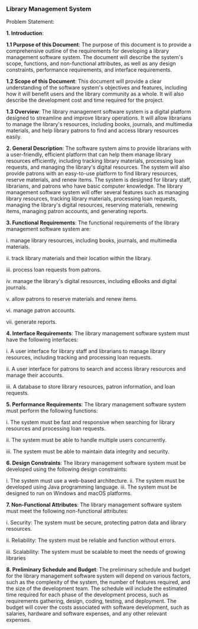### Library Management System 

Problem Statement: 

**1. Introduction**:

**1.1 Purpose of this Document**: The purpose of this document is to provide a comprehensive outline of the requirements for developing a library management software system. The document will describe the system's scope, functions, and non-functional attributes, as well as any design constraints, performance requirements, and interface requirements.

**1.2 Scope of this Document**: This document will provide a clear understanding of the software system's objectives and features, including how it will benefit users and the library community as a whole. It will also describe the development cost and time required for the project.

**1.3 Overview**: The library management software system is a digital platform designed to streamline and improve library operations. It will allow librarians to manage the library's resources, including books, journals, and multimedia materials, and help library patrons to find and access library resources easily.

**2. General Description**: The software system aims to provide librarians with a user-friendly, efficient platform that can help them manage library resources efficiently, including tracking library materials, processing loan requests, and managing the library's digital resources. The system will also provide patrons with an easy-to-use platform to find 
library resources, reserve materials, and renew items. The system is designed for library staff, librarians, and patrons who have basic computer knowledge. The library management software system will offer several features such as managing library resources, tracking library materials, processing loan requests, managing the library's digital resources,
reserving materials, renewing items, managing patron accounts, and generating reports.

**3. Functional Requirements**:
The functional requirements of the library management software system are:

i. manage library resources, including books, journals, and multimedia materials.

ii. track library materials and their location within the library.

iii. process loan requests from patrons.

iv. manage the library's digital resources, including eBooks and digital journals.

v. allow patrons to reserve materials and renew items.

vi. manage patron accounts.

vii. generate reports.

**4. Interface Requirements**: The library management software system must have the following interfaces:

i. A user interface for library staff and librarians to manage library resources, including tracking and processing loan requests.

ii. A user interface for patrons to search and access library resources and manage their accounts.

iii. A database to store library resources, patron information, and loan requests.

**5. Performance Requirements**: The library management software system must perform the following functions:

i. The system must be fast and responsive when searching for library resources and processing loan requests.

ii. The system must be able to handle multiple users concurrently.

iii. The system must be able to maintain data integrity and security.

**6. Design Constraints**: The library management software system must be developed using the following design constraints:

i. The system must use a web-based architecture.
ii. The system must be developed using Java programming language.
iii. The system must be designed to run on Windows and macOS platforms.

**7. Non-Functional Attributes**: The library management software system must meet the following non-functional attributes:

i. Security: The system must be secure, protecting patron data and library resources.

ii. Reliability: The system must be reliable and function without errors.

iii. Scalability: The system must be scalable to meet the needs of growing libraries

**8. Preliminary Schedule and Budget**: The preliminary schedule and budget for the library management software system will depend on various factors, such as the
complexity of the system, the number of features required, and the size of the development team. The schedule will include the estimated 
time required for each phase of the development process, such as requirements gathering, design, coding, testing, and deployment. The budget 
will cover the costs associated with software development, such as salaries, hardware and software expenses, and any other relevant expenses. 




